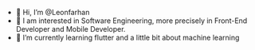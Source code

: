 - 👋 Hi, I’m @Leonfarhan
- 👀 I am interested in Software Engineering, more precisely in Front-End Developer and Mobile Developer.
- 🌱 I’m currently learning flutter and a little bit about machine learning
<!-- - 💞️ I’m looking to collaborate on ...
- 📫 How to reach me ... -->

<!---
Leonfarhan/Leonfarhan is a ✨ special ✨ repository because its `README.md` (this file) appears on your GitHub profile.
You can click the Preview link to take a look at your changes.
--->
